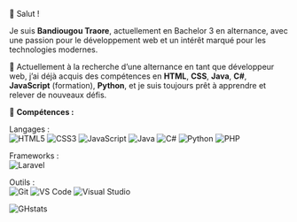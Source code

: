 👋 Salut !

Je suis **Bandiougou Traore**, actuellement en Bachelor 3 en alternance, avec une passion pour le développement web et un intérêt marqué pour les technologies modernes.

🌱 Actuellement à la recherche d’une alternance en tant que développeur web, j’ai déjà acquis des compétences en **HTML**, **CSS**, **Java**, **C#**, **JavaScript** (formation), **Python**, et je suis toujours prêt à apprendre et relever de nouveaux défis.

🚀 **Compétences :**

Langages :  
![HTML5](https://img.shields.io/badge/-HTML5-E34F26?logo=html5&logoColor=white) 
![CSS3](https://img.shields.io/badge/-CSS3-1572B6?logo=css3&logoColor=white) 
![JavaScript](https://img.shields.io/badge/-JavaScript-F7DF1E?logo=javascript&logoColor=black) 
![Java](https://img.shields.io/badge/-Java-007396?logo=java&logoColor=white) 
![C#](https://img.shields.io/badge/-C%23-239120?logo=csharp&logoColor=white) 
![Python](https://img.shields.io/badge/-Python-3776AB?logo=python&logoColor=white) 
![PHP](https://img.shields.io/badge/-PHP-777BB4?logo=php&logoColor=white)

Frameworks :  
![Laravel](https://img.shields.io/badge/-Laravel-FF2D20?logo=laravel&logoColor=white)

Outils :  
![Git](https://img.shields.io/badge/-Git-F05032?logo=git&logoColor=white) 
![VS Code](https://img.shields.io/badge/-VS%20Code-007ACC?logo=visual-studio-code&logoColor=white) 
![Visual Studio](https://img.shields.io/badge/-Visual%20Studio-5C2D91?logo=visual-studio&logoColor=white)

![GHstats](https://github-readme-stats.vercel.app/api?username=TraoreB8&show_icons=true)


